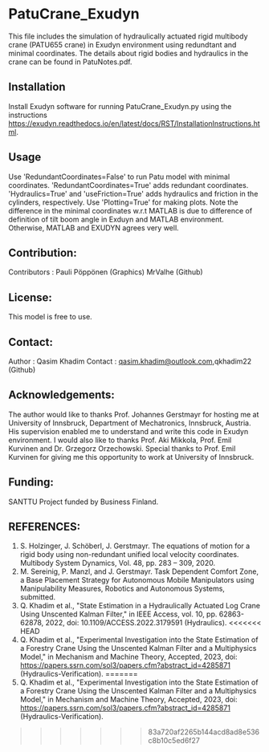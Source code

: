 # PatuCrane_Exudyn
This file includes the simulation of hydraulically actuated rigid multibody crane (PATU655 crane) in Exudyn environment 
using redundtant and minimal coordinates. The details about rigid bodies and hydraulics in the crane can be found in PatuNotes.pdf.  

## Installation
Install Exudyn software for running PatuCrane_Exudyn.py using the instructions https://exudyn.readthedocs.io/en/latest/docs/RST/InstallationInstructions.html.

## Usage
Use 'RedundantCoordinates=False' to run Patu model with minimal coordinates. 'RedundantCoordinates=True' adds redundant coordinates. 'Hydraulics=True' and 'useFriction=True'
adds hydraulics and friction in the cylinders, respectively. Use 'Plotting=True' for making plots. Note the difference in the minimal coordinates w.r.t MATLAB is due to difference of definition of tilt boom angle in Exduyn and MATLAB environment. Otherwise, MATLAB and EXUDYN agrees very well.

## Contribution:
Contributors      : Pauli Pöppönen (Graphics) MrValhe (Github) 

## License:
This model is free to use.

## Contact:
Author            : Qasim Khadim
Contact           : qasim.khadim@outlook.com,qkhadim22 (Github)

## Acknowledgements:

The author would like to thanks Prof. Johannes Gerstmayr for hosting me at University of Innsbruck, Department of Mechatronics, Innsbruck, Austria. His supervision enabled me to understand and write this code in Exudyn environment. I would also like to thanks Prof. Aki Mikkola, Prof. Emil Kurvinen and Dr. Grzegorz Orzechowski. Special thanks to Prof. Emil Kurvinen for giving me this opportunity to work at University of Innsbruck.

## Funding:
SANTTU Project funded by Business Finland. 

## REFERENCES:
1. S. Holzinger, J. Schöberl, J. Gerstmayr. The equations of motion for a rigid body using non-redundant unified local velocity coordinates. Multibody System Dynamics, Vol. 48, pp. 283 – 309, 2020. 
2. M. Sereinig, P. Manzl, and J. Gerstmayr. Task Dependent Comfort Zone, a Base Placement Strategy for Autonomous Mobile Manipulators using Manipulability Measures, Robotics and Autonomous Systems, submitted.
3. Q. Khadim et al., "State Estimation in a Hydraulically Actuated Log Crane Using Unscented Kalman Filter," in IEEE Access, vol. 10, pp. 62863-62878, 2022, doi: 10.1109/ACCESS.2022.3179591 (Hydraulics).
<<<<<<< HEAD
4. Q. Khadim et al., "Experimental Investigation into the State Estimation of a Forestry Crane Using the Unscented Kalman Filter and a Multiphysics Model," in Mechanism and Machine Theory, Accepted, 2023, doi: https://papers.ssrn.com/sol3/papers.cfm?abstract_id=4285871 (Hydraulics-Verification).
=======
4. Q. Khadim et al., "Experimental Investigation into the State Estimation of a Forestry Crane Using the Unscented Kalman Filter and a Multiphysics Model," in Mechanism and Machine Theory, Accepted, 2023, doi: https://papers.ssrn.com/sol3/papers.cfm?abstract_id=4285871 (Hydraulics-Verification).
>>>>>>> 83a720af2265b144acd8ad8e536c8b10c5ed6f27
